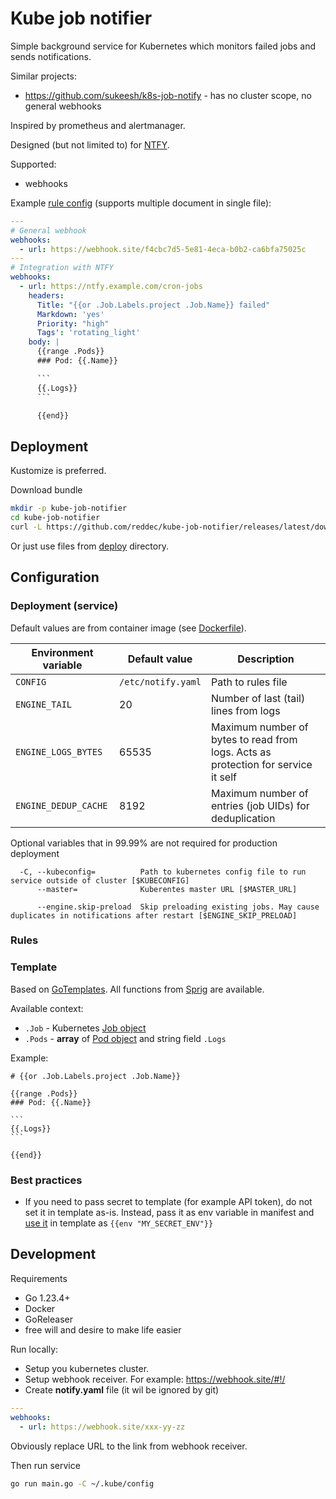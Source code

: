 # Kube job notifier

Simple background service for Kubernetes which monitors failed jobs and sends notifications.

Similar projects:

- https://github.com/sukeesh/k8s-job-notify - has no cluster scope, no general webhooks

Inspired by prometheus and alertmanager.

Designed (but not limited to) for [NTFY](https://ntfy.sh/).

Supported:

- webhooks

Example [rule config](#rules) (supports multiple document in single file):

```yaml
---
# General webhook
webhooks:
  - url: https://webhook.site/f4cbc7d5-5e81-4eca-b0b2-ca6bfa75025c
---
# Integration with NTFY
webhooks:
  - url: https://ntfy.example.com/cron-jobs
    headers:
      Title: "{{or .Job.Labels.project .Job.Name}} failed"
      Markdown: 'yes'
      Priority: "high"
      Tags': 'rotating_light'
    body: |
      {{range .Pods}}
      ### Pod: {{.Name}}

      ```
      {{.Logs}}
      ```

      {{end}}
```

## Deployment

Kustomize is preferred.

Download bundle

```bash
mkdir -p kube-job-notifier
cd kube-job-notifier
curl -L https://github.com/reddec/kube-job-notifier/releases/latest/download/deploy.tar.gz | tar -xzvf -  
```

Or just use files from [deploy](deploy) directory.

## Configuration

### Deployment (service)

Default values are from container image (see [Dockerfile](Dockerfile)).

| Environment variable | Default value      | Description                                                                       |
|----------------------|--------------------|-----------------------------------------------------------------------------------|
| `CONFIG`             | `/etc/notify.yaml` | Path to rules file                                                                |
| `ENGINE_TAIL`        | 20                 | Number of last (tail) lines from logs                                             |
| `ENGINE_LOGS_BYTES`  | 65535              | Maximum number of bytes to read from logs. Acts as protection for service it self |
| `ENGINE_DEDUP_CACHE` | 8192               | Maximum number of entries (job UIDs) for deduplication                            |

Optional variables that in 99.99% are not required for production deployment

```
  -C, --kubeconfig=          Path to kubernetes config file to run service outside of cluster [$KUBECONFIG]
      --master=              Kuberentes master URL [$MASTER_URL]
      
      --engine.skip-preload  Skip preloading existing jobs. May cause duplicates in notifications after restart [$ENGINE_SKIP_PRELOAD]
```

### Rules

### Template

Based on [GoTemplates](https://pkg.go.dev/text/template). All functions
from [Sprig](https://masterminds.github.io/sprig/) are available.

Available context:

- `.Job` - Kubernetes [Job object](https://pkg.go.dev/k8s.io/api@v0.32.0/batch/v1#Job)
- `.Pods` - **array** of [Pod object](https://pkg.go.dev/k8s.io/api@v0.32.0/core/v1#Pod) and string field `.Logs`

Example:

    # {{or .Job.Labels.project .Job.Name}}    

    {{range .Pods}}
    ### Pod: {{.Name}}
    
    ```
    {{.Logs}}
    ```
    
    {{end}}

### Best practices

- If you need to pass secret to template (for example API token), do not set it in template as-is. Instead, pass it as
  env variable in manifest and [use it](https://masterminds.github.io/sprig/os.html) in template as
  `{{env "MY_SECRET_ENV"}}`

## Development

Requirements

- Go 1.23.4+
- Docker
- GoReleaser
- free will and desire to make life easier

Run locally:

- Setup you kubernetes cluster.
- Setup webhook receiver. For example: https://webhook.site/#!/
- Create **notify.yaml** file (it wil be ignored by git)

```yaml
---
webhooks:
  - url: https://webhook.site/xxx-yy-zz
```

Obviously replace URL to the link from webhook receiver.

Then run service

```bash
go run main.go -C ~/.kube/config
```